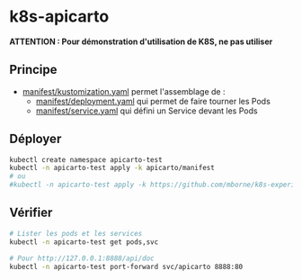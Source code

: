 # k8s-apicarto

**ATTENTION : Pour démonstration d'utilisation de K8S, ne pas utiliser**

## Principe

* [manifest/kustomization.yaml](manifest/kustomization.yaml) permet l'assemblage de :
    * [manifest/deployment.yaml](manifest/deployment.yaml) qui permet de faire tourner les Pods
    * [manifest/service.yaml](manifest/service.yaml) qui défini un Service devant les Pods

## Déployer

```bash
kubectl create namespace apicarto-test
kubectl -n apicarto-test apply -k apicarto/manifest
# ou
#kubectl -n apicarto-test apply -k https://github.com/mborne/k8s-experiments/apicarto/manifest
```

## Vérifier

```bash
# Lister les pods et les services
kubectl -n apicarto-test get pods,svc

# Pour http://127.0.0.1:8888/api/doc
kubectl -n apicarto-test port-forward svc/apicarto 8888:80
```

